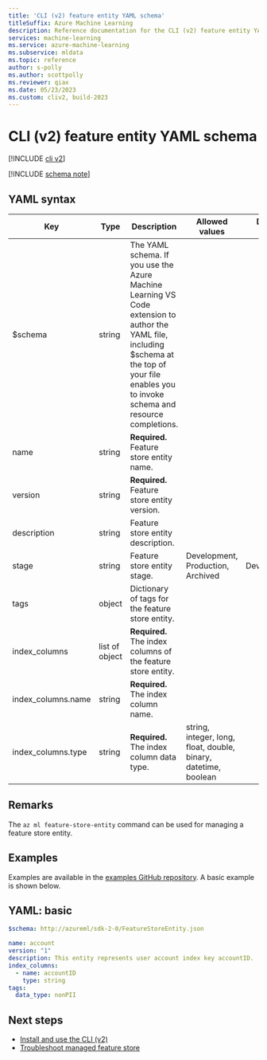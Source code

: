 ```yaml
---
title: 'CLI (v2) feature entity YAML schema'
titleSuffix: Azure Machine Learning
description: Reference documentation for the CLI (v2) feature entity YAML schema.
services: machine-learning
ms.service: azure-machine-learning
ms.subservice: mldata
ms.topic: reference
author: s-polly
ms.author: scottpolly
ms.reviewer: qiax
ms.date: 05/23/2023
ms.custom: cliv2, build-2023
---
```


# CLI (v2) feature entity YAML schema

[!INCLUDE [cli v2](includes/machine-learning-cli-v2.md)]


[!INCLUDE [schema note](includes/machine-learning-preview-old-json-schema-note.md)]

## YAML syntax


| Key | Type | Description | Allowed values | Default value |
|--|--|--|--|--|
| $schema | string | The YAML schema. If you use the Azure Machine Learning VS Code extension to author the YAML file, including $schema at the top of your file enables you to invoke schema and resource completions. |  |  |
| name | string | **Required.** Feature store entity name. |  |  |
| version | string | **Required.** Feature store entity version. |  |  |
| description | string | Feature store entity description. |  |  |
| stage | string | Feature store entity stage. | Development, Production, Archived | Development |
| tags | object | Dictionary of tags for the feature store entity. |  |  |
| index_columns | list of object | **Required.** The index columns of the feature store entity. |  |  |
| index_columns.name | string | **Required.** The index column name. |  |  |
| index_columns.type | string | **Required.** The index column data type. | string, integer, long, float, double, binary, datetime, boolean |  |

## Remarks

The `az ml feature-store-entity` command can be used for managing a feature store entity.

## Examples

Examples are available in the [examples GitHub repository](https://github.com/Azure/azureml-examples/tree/main/cli). A basic example is shown below.

## YAML: basic

```yaml
$schema: http://azureml/sdk-2-0/FeatureStoreEntity.json

name: account
version: "1"
description: This entity represents user account index key accountID.
index_columns:
  - name: accountID
    type: string
tags:
  data_type: nonPII
```

## Next steps

- [Install and use the CLI (v2)](how-to-configure-cli.md)
- [Troubleshoot managed feature store](troubleshooting-managed-feature-store.md)
